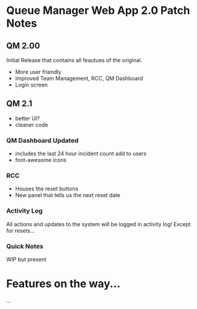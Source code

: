 # Queue Manager Web App 2.0 Patch Notes

## QM 2.00
Initial Release that contains all feautues of the original.
- More user friendly
- Improved Team Management, RCC, QM Dashboard
- Login screen

## QM 2.1
- better UI?
- cleaner code

### QM Dashboard Updated
- includes the last 24 hour incident count add to users
- font-awesome icons

### RCC
- Houses the reset buttons
- New panel that tells us the next reset date

### Activity Log
All actions and updates to the system will be logged in activity log!
Except for resets...

###  Quick Notes
WIP but present



# Features on the way...
...